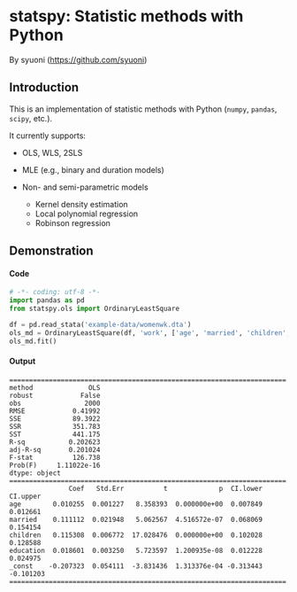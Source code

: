 statspy: Statistic methods with Python
=======

By syuoni (https://github.com/syuoni)


Introduction
------
This is an implementation of statistic methods with Python (`numpy`, `pandas`, `scipy`, etc.). 

It currently supports:

* OLS, WLS, 2SLS
* MLE (e.g., binary and duration models)
* Non- and semi-parametric models 

  - Kernel density estimation 
  - Local polynomial regression 
  - Robinson regression 

Demonstration
------

#### Code 
```python
# -*- coding: utf-8 -*-  
import pandas as pd  
from statspy.ols import OrdinaryLeastSquare  

df = pd.read_stata('example-data/womenwk.dta')  
ols_md = OrdinaryLeastSquare(df, 'work', ['age', 'married', 'children', 'education'])  
ols_md.fit()  
```

#### Output
```
======================================================================
method              OLS
robust            False
obs                2000
RMSE            0.41992
SSE             89.3922
SSR             351.783
SST             441.175
R-sq           0.202623
adj-R-sq       0.201024
F-stat          126.738
Prob(F)     1.11022e-16
dtype: object
======================================================================
               Coef   Std.Err          t             p  CI.lower  CI.upper
age        0.010255  0.001227   8.358393  0.000000e+00  0.007849  0.012661
married    0.111112  0.021948   5.062567  4.516572e-07  0.068069  0.154154
children   0.115308  0.006772  17.028476  0.000000e+00  0.102028  0.128588
education  0.018601  0.003250   5.723597  1.200935e-08  0.012228  0.024975
_const    -0.207323  0.054111  -3.831436  1.313376e-04 -0.313443 -0.101203
======================================================================
```
